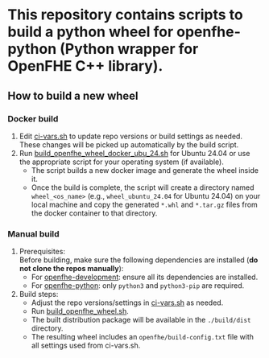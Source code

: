 # This repository contains scripts to build a python wheel for openfhe-python (Python wrapper for OpenFHE C++ library).


## How to build a new wheel

### Docker build

1. Edit [ci-vars.sh](https://github.com/openfheorg/openfhe-python-packager/blob/main/ci-vars.sh) to update repo versions or build settings as needed. These changes will be picked up automatically by the build script.
2. Run [build_openfhe_wheel_docker_ubu_24.sh](https://github.com/openfheorg/openfhe-python-packager/blob/main/build_openfhe_wheel_docker_ubu_24.sh) for Ubuntu 24.04 or use the appropriate script for your operating system (if available).  
   - The script builds a new docker image and generate the wheel inside it.
   - Once the build is complete, the script will create a directory named `wheel_<os_name>` (e.g., `wheel_ubuntu_24.04` for Ubuntu 24.04) on your local machine and copy the generated `*.whl` and `*.tar.gz` files from the docker container to that directory.

### Manual build

1. Prerequisites:  
   Before building, make sure the following dependencies are installed (**do not clone the repos manually**):
   - For [openfhe-development](https://github.com/openfheorg/openfhe-development): ensure all its dependencies are installed. 
   - For [openfhe-python](https://github.com/openfheorg/openfhe-python): only `python3` and `python3-pip` are required.
2. Build steps:  
   - Adjust the repo versions/settings in [ci-vars.sh](https://github.com/openfheorg/openfhe-python-packager/blob/main/ci-vars.sh) as needed.
   - Run [build_openfhe_wheel.sh](https://github.com/openfheorg/openfhe-python-packager/blob/main/build_openfhe_wheel.sh).
   - The built distribution package will be available in the `./build/dist` directory.
   - The resulting wheel includes an `openfhe/build-config.txt` file with all settings used from ci-vars.sh.
